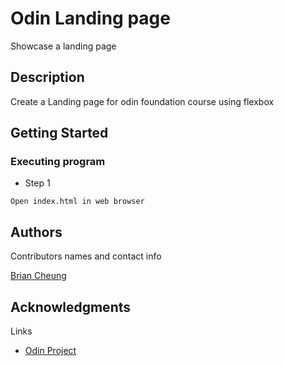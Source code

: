 # Odin Landing page

Showcase a landing page

## Description

Create a Landing page for odin foundation course using flexbox

## Getting Started

### Executing program

- Step 1

```
Open index.html in web browser
```

## Authors

Contributors names and contact info

[Brian Cheung](https://www.briancheung.wiki/)

## Acknowledgments

Links

- [Odin Project](https://www.theodinproject.com/lessons/foundations-landing-page)
